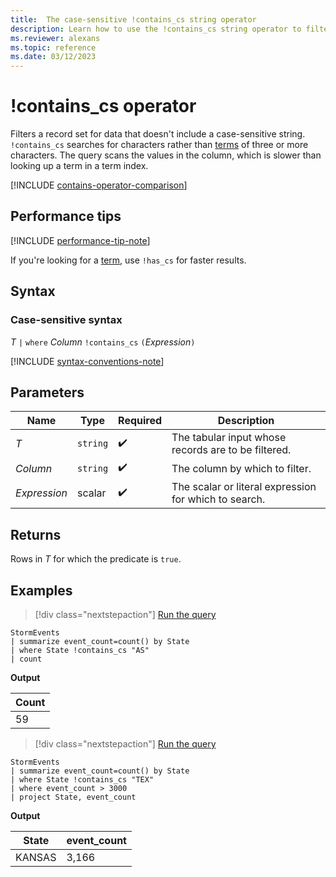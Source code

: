 ```yaml
---
title:  The case-sensitive !contains_cs string operator
description: Learn how to use the !contains_cs string operator to filter data that doesn't include a case-sensitive string.
ms.reviewer: alexans
ms.topic: reference
ms.date: 03/12/2023
---
```


# !contains_cs operator

Filters a record set for data that doesn't include a case-sensitive string. `!contains_cs` searches for characters rather than [terms](datatypes-string-operators.md#what-is-a-term) of three or more characters. The query scans the values in the column, which is slower than looking up a term in a term index.

[!INCLUDE [contains-operator-comparison](../includes/contains-operator-comparison.md)]

## Performance tips

[!INCLUDE [performance-tip-note](../includes/performance-tip-note.md)]

If you're looking for a [term](datatypes-string-operators.md#what-is-a-term), use `!has_cs` for faster results.

## Syntax

### Case-sensitive syntax

*T* `|` `where` *Column* `!contains_cs` `(`*Expression*`)`

[!INCLUDE [syntax-conventions-note](../includes/syntax-conventions-note.md)]

## Parameters

| Name | Type | Required | Description |
|--|--|--|--|
| *T* | `string` |  :heavy_check_mark:| The tabular input whose records are to be filtered.|
| *Column* | `string` |  :heavy_check_mark:| The column by which to filter.|
| *Expression* | scalar |  :heavy_check_mark:| The scalar or literal expression for which to search.|

## Returns

Rows in *T* for which the predicate is `true`.

## Examples

> [!div class="nextstepaction"]
> <a href="https://dataexplorer.azure.com/clusters/help/databases/Samples?query=H4sIAAAAAAAAAwsuyS/KdS1LzSsp5qpRKC7NzU0syqxKVUgFCcUn55fmldiCSQ1NhaRKheCSxJJUoMLyjNSiVAhPQTE5P68kMTOvOD65WEHJMVgJKA/WAgDbLF9iXAAAAA==" target="_blank">Run the query</a>

```kusto
StormEvents
| summarize event_count=count() by State
| where State !contains_cs "AS"
| count
```

**Output**

|Count|
|-----|
|59|

> [!div class="nextstepaction"]
> <a href="https://dataexplorer.azure.com/clusters/help/databases/Samples?query=H4sIAAAAAAAAAwsuyS/KdS1LzSsp5qpRKC7NzU0syqxKVUgFCcUn55fmldiCSQ1NhaRKheCSxJJUoMLyjNSiVAhPQTE5P68kMTOvOD65WEEpxDVCCa4AyRQFOwVjAwMDoFRBUX5WanIJRLcOshoAY3LN3I0AAAA=" target="_blank">Run the query</a>

```kusto
StormEvents
| summarize event_count=count() by State
| where State !contains_cs "TEX"
| where event_count > 3000
| project State, event_count
```

**Output**

|State|event_count|
|-----|-----------|
|KANSAS|3,166|
